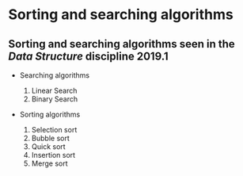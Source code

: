 # Sorting and searching algorithms

## Sorting and searching algorithms seen in the _Data Structure_ discipline 2019.1

* Searching algorithms
  1. Linear Search
  2. Binary Search
  
* Sorting algorithms
  1. Selection sort
  2. Bubble sort
  3. Quick sort
  4. Insertion sort
  5. Merge sort

